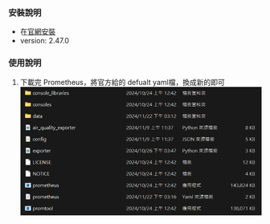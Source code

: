 ### 安裝說明
+ 在[官網安裝](https://prometheus.io/download/)
+ version: 2.47.0

### 使用說明
1. 下載完 Prometheus，將官方給的 defualt yaml檔，換成新的即可
![](https://raw.githubusercontent.com/HutakiHare/IIS_intern/main/%E8%9E%A2%E5%B9%95%E6%93%B7%E5%8F%96%E7%95%AB%E9%9D%A2%202025-01-10%20141907.png)